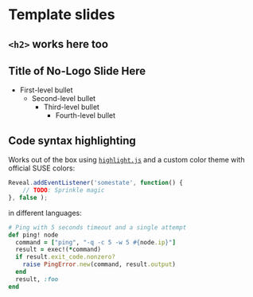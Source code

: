 <!-- .slide: data-state="break" id="template-slides" -->
# Template slides
## `<h2>` works here too


<!-- .slide: data-state="normal" id="nested-lists" -->
## Title of No-Logo Slide Here

*   First-level bullet
    *   Second-level bullet
        *   Third-level bullet
            *   Fourth-level bullet


<!-- .slide: data-state="normal" id="syntax-highlighting" -->
## Code syntax highlighting

Works out of the box using [`highlight.js`](https://highlightjs.org/)
and a custom color theme with official SUSE colors:

```js
Reveal.addEventListener('somestate', function() {
    // TODO: Sprinkle magic
}, false );
```

in different languages:

```ruby
# Ping with 5 seconds timeout and a single attempt
def ping! node
  command = ["ping", "-q -c 5 -w 5 #{node.ip}"]
  result = exec!(*command)
  if result.exit_code.nonzero?
    raise PingError.new(command, result.output)
  end
  result, :foo
end
```
